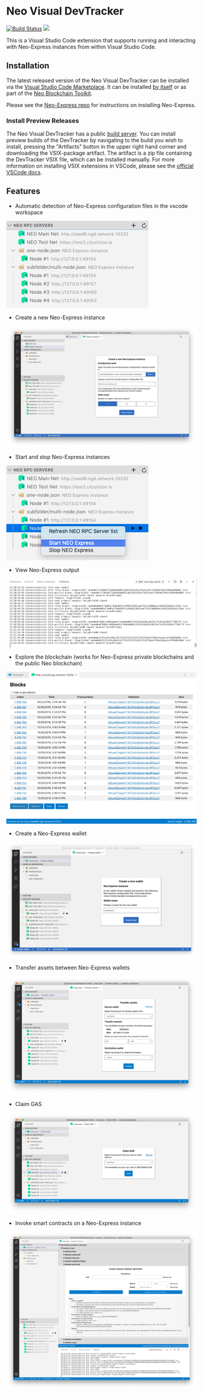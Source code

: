 # Neo Visual DevTracker

[![Build Status](https://dev.azure.com/NGDSeattle/Public/_apis/build/status/neo-project.neo-visual-tracker?branchName=master)](https://dev.azure.com/NGDSeattle/Public/_build/latest?definitionId=28&branchName=master)
[![](https://vsmarketplacebadge.apphb.com/version-short/ngd-seattle.neo-visual-devtracker.svg)](https://marketplace.visualstudio.com/items?itemName=ngd-seattle.neo-visual-devtracker)

This is a Visual Studio Code extension that supports running and interacting
with Neo-Express instances from within Visual Studio Code.

## Installation

The latest released version of the Neo Visual DevTracker can be installed via the
[Visual Studio Code Marketplace](https://marketplace.visualstudio.com/vscode).
It can be installed
[by itself](https://marketplace.visualstudio.com/items?itemName=ngd-seattle.neo-visual-devtracker)
or as part of the
[Neo Blockchain Toolkit](https://marketplace.visualstudio.com/items?itemName=ngd-seattle.neo-blockchain-toolkit).

Please see the
[Neo-Express repo](https://github.com/neo-project/neo-express#installation)
for instructions on installing Neo-Express.

### Install Preview Releases

The Neo Visual DevTracker has a public [build server](https://dev.azure.com/NGDSeattle/Public/_build?definitionId=28).
You can install preview builds of the DevTracker by navigating to the build you wish to install,
pressing the "Artifacts" button in the upper right hand corner and downloading the VSIX-package
artifact. The artifact is a zip file containing the DevTracker VSIX file, which can be installed
manually. For more information on installing VSIX extensions in VSCode, please see the
[official VSCode docs](https://code.visualstudio.com/docs/editor/extension-gallery#_install-from-a-vsix).

## Features

* Automatic detection of Neo-Express configuration files in the vscode workspace

![Neo-Express config detection](https://raw.githubusercontent.com/neo-project/neo-visual-tracker/master/images/feature-detect.png)

* Create a new Neo-Express instance 

![Create instance](https://raw.githubusercontent.com/neo-project/neo-visual-tracker/master/images/feature-create.png)

* Start and stop Neo-Express instances 

![Starting and stopping Neo-Express instances](https://raw.githubusercontent.com/neo-project/neo-visual-tracker/master/images/feature-start-stop.png)

* View Neo-Express output

![Neo-Express output shown in vscode terminal](https://raw.githubusercontent.com/neo-project/neo-visual-tracker/master/images/feature-terminal.png)

* Explore the blockchain (works for Neo-Express private blockchains and the public Neo blockchain)

![Built-in blockchain explorer](https://raw.githubusercontent.com/neo-project/neo-visual-tracker/master/images/feature-block-explorer.png)

* Create a Neo-Express wallet 

![Neo-Express wallet creation](https://raw.githubusercontent.com/neo-project/neo-visual-tracker/master/images/feature-create-wallet.png)

* Transfer assets between Neo-Express wallets

![Transfer assets](https://raw.githubusercontent.com/neo-project/neo-visual-tracker/master/images/feature-transfer.png)

* Claim GAS

![Claiming GAS](https://raw.githubusercontent.com/neo-project/neo-visual-tracker/master/images/feature-claim.png)

* Invoke smart contracts on a Neo-Express instance

![Contract invocation](https://raw.githubusercontent.com/neo-project/neo-visual-tracker/master/images/feature-invoke.png)

